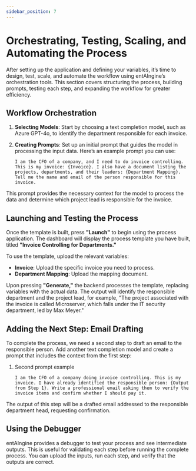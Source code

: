 ```yaml
---
sidebar_position: 7
---
```


# Orchestrating, Testing, Scaling, and Automating the Process

After setting up the application and defining your variables, it’s time to design, test, scale, and automate the workflow using entAIngine’s orchestration tools. This section covers structuring the process, building prompts, testing each step, and expanding the workflow for greater efficiency.

## Workflow Orchestration

1. **Selecting Models**: Start by choosing a text completion model, such as Azure GPT-4o, to identify the department responsible for each invoice.

2. **Creating Prompts**: Set up an initial prompt that guides the model in processing the input data. Here’s an example prompt you can use:

   ```plaintext
   I am the CFO of a company, and I need to do invoice controlling. This is my invoice: {Invoice}. I also have a document listing the projects, departments, and their leaders: {Department Mapping}. Tell me the name and email of the person responsible for this invoice.

This prompt provides the necessary context for the model to process the data and determine which project lead is responsible for the invoice.

## Launching and Testing the Process

Once the template is built, press **"Launch"** to begin using the process application. The dashboard will display the process template you have built, titled **"Invoice Controlling for Departments."**

To use the template, upload the relevant variables:

- **Invoice**: Upload the specific invoice you need to process.
- **Department Mapping**: Upload the mapping document.

Upon pressing **"Generate,"** the backend processes the template, replacing variables with the actual data. The output will identify the responsible department and the project lead, for example, "The project associated with the invoice is called Microserver, which falls under the IT security department, led by Max Meyer."

## Adding the Next Step: Email Drafting

To complete the process, we need a second step to draft an email to the responsible person. Add another text completion model and create a prompt that includes the context from the first step:

1. Second prompt example

   ```plaintext
   I am the CFO of a company doing invoice controlling. This is my invoice. I have already identified the responsible person: {Output from Step 1}. Write a professional email asking them to verify the invoice items and confirm whether I should pay it.

The output of this step will be a drafted email addressed to the responsible department head, requesting confirmation.

## Using the Debugger

entAIngine provides a debugger to test your process and see intermediate outputs. This is useful for validating each step before running the complete process. You can upload the inputs, run each step, and verify that the outputs are correct.

